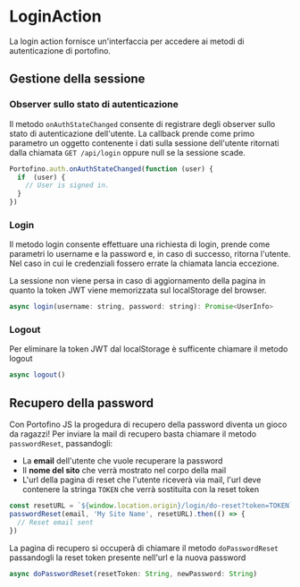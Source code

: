 # LoginAction

La login action fornisce un'interfaccia per accedere ai metodi di autenticazione di portofino.

## Gestione della sessione

### Observer sullo stato di autenticazione

Il metodo `onAuthStateChanged` consente di registrare degli observer sullo stato di autenticazione dell'utente. 
La callback prende come primo parametro un oggetto contenente i dati sulla sessione dell'utente ritornati dalla chiamata `GET /api/login` oppure null se la sessione scade.

``` JavaScript
Portofino.auth.onAuthStateChanged(function (user) {
  if  (user) {
    // User is signed in.
  }
})
```

### Login

Il metodo login consente effettuare una richiesta di login, prende come parametri lo username e la password e, in caso di successo, ritorna l'utente.
Nel caso in cui le credenziali fossero errate la chiamata lancia eccezione.

La sessione non viene persa in caso di aggiornamento della pagina in quanto la token JWT viene memorizzata sul localStorage del browser.

``` JavaScript
async login(username: string, password: string): Promise<UserInfo>
```

### Logout

Per eliminare la token JWT dal localStorage è sufficente chiamare il metodo logout

``` JavaScript
async logout()
```

## Recupero della password

Con Portofino JS la progedura di recupero della password diventa un gioco da ragazzi!
Per inviare la mail di recupero basta chiamare il metodo `passwordReset`, passandogli:
- La **email** dell'utente che vuole recuperare la password
- Il **nome del sito** che verrà mostrato nel corpo della mail
- L'url della pagina di reset che l'utente riceverà via mail, l'url deve contenere la stringa `TOKEN` che verrà sostituita con la reset token

``` JavaScript
const resetURL = `${window.location.origin}/login/do-reset?token=TOKEN`;
passwordReset(email, 'My Site Name', resetURL).then(() => {
  // Reset email sent
})
```

La pagina di recupero si occuperà di chiamare il metodo `doPasswordReset` passandogli la reset token presente nell'url e la nuova password

``` JavaScript
async doPasswordReset(resetToken: String, newPassword: String)
```